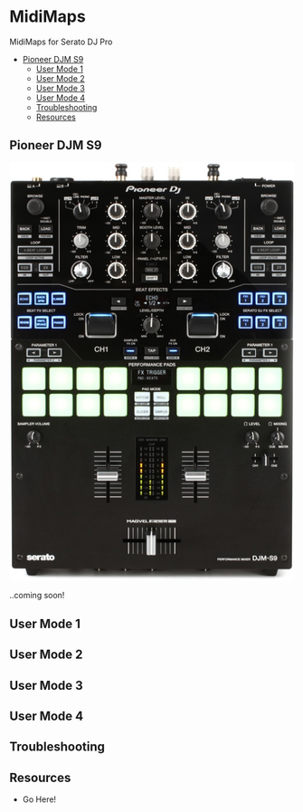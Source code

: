 # MidiMaps
MidiMaps for Serato DJ Pro

+ [Pioneer DJM S9](#PioneerDJMS9)
  - [User Mode 1](#UserMode1)
  - [User Mode 2](#UserMode2)
  - [User Mode 3](#UserMode3)
  - [User Mode 4](#UserMode4)
  - [Troubleshooting](#Troubleshooting)
  - [Resources](#Resources)
  
## Pioneer DJM S9<a name="PioneerDJMS9"></a>

![alt text](https://github.com/marscanbueno/MidiMaps/blob/master/Images/PioneerDJMS9-01.jpg "PioneerDJMS9-01")

..coming soon!

## User Mode 1<a name="UserMode1"></a>

## User Mode 2<a name="UserMode2"></a>

## User Mode 3<a name="UserMode3"></a>

## User Mode 4<a name="UserMode4"></a>

## Troubleshooting<a name="Troubleshooting"></a>

## Resources<a name="Resources"></a>

+ Go Here!
